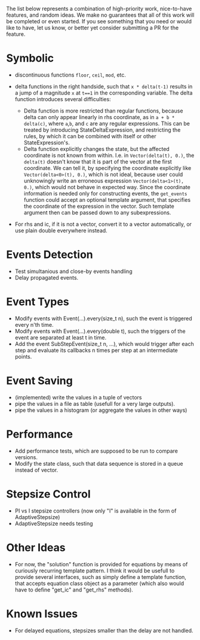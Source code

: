 The list below represents a combination of high-priority work, nice-to-have features, and random ideas. We make no guarantees that all of this work will be completed or even started. If you see something that you need or would like to have, let us know, or better yet consider submitting a PR for the feature.

# Symbolic

- discontinuous functions `floor`, `ceil`, `mod`, etc.
- delta functions in the right handside, such that `x * delta(t-1)` results in a jump of a magnitude `x` at `t==1` in the corresponding variable. The delta function introduces several difficulties:
  - Delta function is more restricted than regular functions, because delta can only appear linearly in rhs coordinate, as in `a + b * delta(c)`, where `a`,`b`, and `c` are any regular expressions. This can be treated by introducing StateDeltaExpression, and restricting the rules, by which it can be combined with itself or other StateExpression's. 
  - Delta function explicitly changes the state, but the affected coordinate is not known from within. I.e. in `Vector(delta(t), 0.)`, the `delta(t)` doesn't know that it is part of the vector at the first coordinate. We can tell it, by specifying the coordinate explicitly like `Vector(delta<0>(t), 0.)`, which is not ideal, because user could unknowingly write an erroneous expression `Vector(delta<1>(t), 0.)`, which would not behave in expected way. Since the coordinate information is needed only for constructing events, the `get_events` function could accept an optional template argument, that specifies the coordinate of the expression in the vector. Such template argument then can be passed down to any subexpressions. 

- For rhs and ic, if it is not a vector, convert it to a vector automatically, or use plain double everywhere instead.

# Events Detection

- Test simultanious and close-by events handling
- Delay propagated events.

# Event Types

- Modify events with Event(...).every(size_t n), such the event is triggered every n'th time.
- Modify events with Event(...).every(double t), such the triggers of the event are separated at least t in time.
- Add the event SubStepEvent(size_t n, ...), which would trigger after each step and evaluate its callbacks n times per step at an intermediate points.

# Event Saving
- (implemented) write the values in a tuple of vectors
- pipe the values in a file as table (usefull for a very large outputs).
- pipe the values in a histogram (or aggregate the values in other ways)

# Performance

- Add performance tests, which are supposed to be run to compare versions.
- Modify the state class, such that data sequence is stored in a queue instead of vector.

# Stepsize Control

- PI vs I stepsize controllers (now only "I" is available in the form of AdaptiveStepsize)
- AdaptiveStepsize needs testing

# Other Ideas 

- For now, the "solution" function is provided for equations by means of curiously recurring template pattern. I think it would be usefull to provide several interfaces, such as simply define a template function, that accepts equation class object as a parameter (which also would have to define "get_ic" and "get_rhs" methods).

# Known Issues

- For delayed equations, stepsizes smaller than the delay are not handled.
